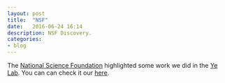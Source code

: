 ```yaml
---
layout: post
title:  "NSF"
date:   2016-06-24 16:14
description: NSF Discovery.
categories:
- blog
---
```


The [National Science Foundation][nsf] highlighted some work we did in the [Ye Lab][yelab]. You can can check it our [here][here].

[nsf]: http://www.nsf.gov/div/index.jsp?div=PHY
[yelab]: http://jilawww.colorado.edu/YeLabs/
[here]: http://www.nsf.gov/discoveries/disc_summ.jsp?cntn_id=135476&org=PHY
